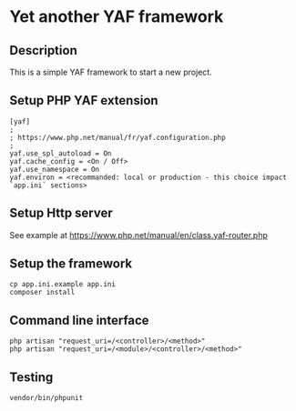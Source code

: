 # Yet another YAF framework

## Description

This is a simple YAF framework to start a new project.

## Setup PHP YAF extension
```
[yaf]
;
; https://www.php.net/manual/fr/yaf.configuration.php
;
yaf.use_spl_autoload = On
yaf.cache_config = <On / Off>
yaf.use_namespace = On
yaf.environ = <recommanded: local or production - this choice impact `app.ini` sections>
```

## Setup Http server
See example at https://www.php.net/manual/en/class.yaf-router.php

## Setup the framework
```
cp app.ini.example app.ini
composer install
```

## Command line interface
```
php artisan "request_uri=/<controller>/<method>"
php artisan "request_uri=/<module>/<controller>/<method>"
```

## Testing
```
vendor/bin/phpunit
```
